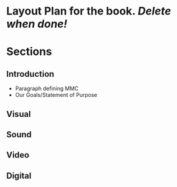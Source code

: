 # Layout Plan for the book. _Delete when done!_

# Sections
## Introduction
* Paragraph defining MMC
* Our Goals/Statement of Purpose

## Visual
## Sound
## Video
## Digital

